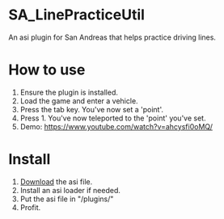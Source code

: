 # SA_LinePracticeUtil
An asi plugin for San Andreas that helps practice driving lines.

# How to use
1. Ensure the plugin is installed.
2. Load the game and enter a vehicle.
3. Press the tab key. You've now set a 'point'.
4. Press 1. You've now teleported to the 'point' you've set.
5. Demo: https://www.youtube.com/watch?v=ahcysfi0oMQ/

# Install
1. [Download](https://github.com/yuyumta/SA_LinePracticeUtil/releases/download/1.0/LinePracticeUtil.asi) the asi file.
2. Install an asi loader if needed.
3. Put the asi file in "<your SA install dir>/plugins/"
4. Profit.
